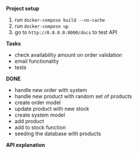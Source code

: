 **Project setup**

1. run `docker-compose build --no-cache`
2. run `docker-compose up`
3. go to `http://0.0.0.0:8000/docs` to test API

**Tasks**

- check availability amount on order validation
- email functionality
- tests

**DONE**

- handle new order with system
- handle new product with random set of products
- create order model
- update product with new stock
- create system model
- add product
- add to stock function
- seeding the database with products

**API explanation**
